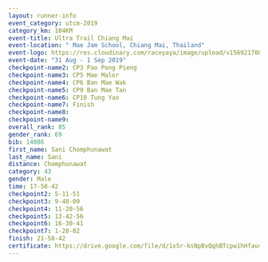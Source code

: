 ```yaml
---
layout: runner-info 
event_category: utcm-2019 
category_km: 104KM 
event-title: Ultra Trail Chiang Mai 
event-location: " Mae Jam School, Chiang Mai, Thailand" 
event-logo: https://res.cloudinary.com/raceyaya/image/upload/v1569217001/logo/ultra-trail-chiangmai_ay7efp.jpg 
event-date: "31 Aug - 1 Sep 2019" 
checkpoint-name2: CP3 Pao Pong Pieng 
checkpoint-name3: CP5 Mae Malor 
checkpoint-name4: CP6 Ban Mae Wak  
checkpoint-name5: CP9 Ban Mae Tan 
checkpoint-name6: CP10 Tung Yao 
checkpoint-name7: Finish 
checkpoint-name8: 
checkpoint-name9: 
overall_rank: 85
gender_rank: 69
bib: 14086
first_name: Sani Chomphunawat
last_name: Sani
distance: Chomphunawat
category: 43
gender: Male
time: 17-58-42
checkpoint2: 5-11-51
checkpoint3: 9-48-09
checkpoint4: 11-20-56
checkpoint5: 13-42-56
checkpoint6: 16-30-41
checkpoint7: 1-28-02
finish: 21-58-42
certificate: https://drive.google.com/file/d/1x5r-ksNpBvQqhBTcpw1hHfau4biO1CKG/view?usp=sharing
---
```

